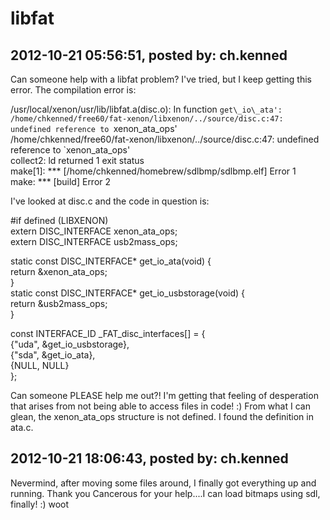 # libfat

## 2012-10-21 05:56:51, posted by: ch.kenned

Can someone help with a libfat problem? I've tried, but I keep getting this error. The compilation error is:  
   
 /usr/local/xenon/usr/lib/libfat.a(disc.o): In function `get\_io\_ata':  
 /home/chkenned/free60/fat-xenon/libxenon/../source/disc.c:47: undefined reference to `xenon\_ata\_ops'  
 /home/chkenned/free60/fat-xenon/libxenon/../source/disc.c:47: undefined reference to `xenon\_ata\_ops'  
 collect2: ld returned 1 exit status  
 make[1]: *** [/home/chkenned/homebrew/sdlbmp/sdlbmp.elf] Error 1  
 make: *** [build] Error 2  
   
 I've looked at disc.c and the code in question is:  
   
 #if defined (LIBXENON)  
 extern DISC\_INTERFACE xenon\_ata\_ops;  
 extern DISC\_INTERFACE usb2mass\_ops;  
   
 static const DISC\_INTERFACE* get\_io\_ata(void) {  
 return &xenon\_ata\_ops;  
 }  
 static const DISC\_INTERFACE* get\_io\_usbstorage(void) {  
 return &usb2mass\_ops;  
 }  
   
 const INTERFACE\_ID \_FAT\_disc\_interfaces[] = {  
 {"uda", &get\_io\_usbstorage},  
 {"sda", &get\_io\_ata},  
 {NULL, NULL}  
 };   
   
 Can someone PLEASE help me out?! I'm getting that feeling of desperation that arises from not being able to access files in code! :) From what I can glean, the xenon\_ata\_ops structure is not defined. I found the definition in ata.c.

## 2012-10-21 18:06:43, posted by: ch.kenned

Nevermind, after moving some files around, I finally got everything up and running. Thank you Cancerous for your help....I can load bitmaps using sdl, finally! :) woot